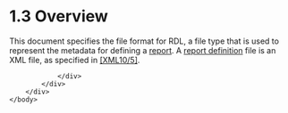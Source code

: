 <html dir="LTR" xmlns:mshelp="http://msdn.microsoft.com/mshelp" xmlns:ddue="http://ddue.schemas.microsoft.com/authoring/2003/5" xmlns:xlink="http://www.w3.org/1999/xlink" xmlns:tool="http://www.microsoft.com/tooltip">
    <head>
        <meta http-equiv="Content-Type" content="text/html; CHARSET=utf-8"></meta>
        <meta name="save" content="history"></meta>
        <title>1.3 Overview</title>
        <xml>
            <mshelp:toctitle title="1.3 Overview"></mshelp:toctitle>
            <mshelp:rltitle title="[MS-RDL]: Overview"></mshelp:rltitle>
            <mshelp:keyword index="A" term="cf0ffbb8-acd3-4b62-9628-2b37fa220fe9"></mshelp:keyword>
            <mshelp:attr name="DCSext.ContentType" value="open specification"></mshelp:attr>
            <mshelp:attr name="AssetID" value="cf0ffbb8-acd3-4b62-9628-2b37fa220fe9"></mshelp:attr>
            <mshelp:attr name="TopicType" value="kbRef"></mshelp:attr>
            <mshelp:attr name="DCSext.Title" value="[MS-RDL]: Overview" />
        </xml>
    </head>
    <body>
        <div id="header">
            <h1 class="heading">1.3 Overview</h1>
        </div>
        <div id="mainSection">
            <div id="mainBody">
                <div id="allHistory" class="saveHistory"></div>
                <div id="sectionSection0" class="section" name="collapseableSection">
                    

<p>This document specifies the file format for RDL, a file type
that is used to represent the metadata for defining a <a href="b2482b3f-74ab-4ca8-a9e5-c07955011743.md#gt_556439b8-0249-44d1-894c-6c7dbd8f0a00">report</a>. A <a href="b2482b3f-74ab-4ca8-a9e5-c07955011743.md#gt_acfed2ba-3a4e-43a9-a076-cd1429dd294a">report definition</a> file is
an XML file, as specified in <a href="https://go.microsoft.com/fwlink/?LinkId=221669">[XML10/5]</a>.</p>


                </div>
            </div>
        </div>
    </body>
</html>
